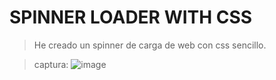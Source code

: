 # SPINNER LOADER WITH CSS

> He creado un spinner de carga de web con css sencillo.

> captura:
![image](https://user-images.githubusercontent.com/83745961/147634227-468376e3-05ac-43f7-87e1-d7ddb1e46213.png)
